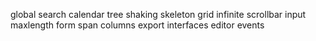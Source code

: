 global search
calendar
tree shaking
skeleton
grid infinite
scrollbar
input maxlength
form span columns
export interfaces
editor events
